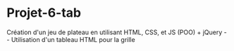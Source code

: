 # Projet-6-tab
Création d'un jeu de plateau en utilisant HTML, CSS, et JS (POO) + jQuery -- Utilisation d'un tableau HTML pour la grille
